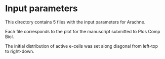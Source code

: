 # Input parameters

This directory contains 5 files with the input parameters for Arachne.

Each file corresponds to the plot for the manuscript submitted to Plos Comp Biol.

The initial distribution of active e-cells was set along diagonal from left-top to right-down.


